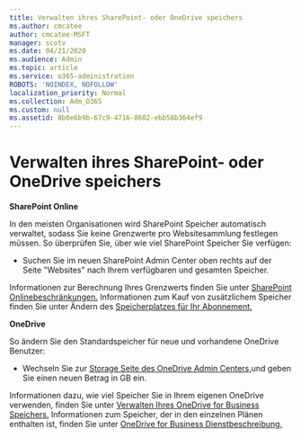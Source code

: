 ```yaml
---
title: Verwalten ihres SharePoint- oder OneDrive speichers
ms.author: cmcatee
author: cmcatee-MSFT
manager: scotv
ms.date: 04/21/2020
ms.audience: Admin
ms.topic: article
ms.service: o365-administration
ROBOTS: 'NOINDEX, NOFOLLOW'
localization_priority: Normal
ms.collection: Adm_O365
ms.custom: null
ms.assetid: 8b0e6b9b-67c9-4716-8602-ebb58b364ef9
---
```


# <a name="manage-your-sharepoint-or-onedrive-storage"></a>Verwalten ihres SharePoint- oder OneDrive speichers

 **SharePoint Online**
  
In den meisten Organisationen wird SharePoint Speicher automatisch verwaltet, sodass Sie keine Grenzwerte pro Websitesammlung festlegen müssen. So überprüfen Sie, über wie viel SharePoint Speicher Sie verfügen:
  
- Suchen Sie im neuen SharePoint Admin Center oben rechts auf der Seite "Websites" nach Ihrem verfügbaren und gesamten Speicher.
    
Informationen zur Berechnung Ihres Grenzwerts finden Sie unter [SharePoint Onlinebeschränkungen.](https://go.microsoft.com/fwlink/p/?LinkID=856113) Informationen zum Kauf von zusätzlichem Speicher finden Sie unter Ändern des [Speicherplatzes für Ihr Abonnement.](https://go.microsoft.com/fwlink/?linkid=866428)
  
 **OneDrive**
  
So ändern Sie den Standardspeicher für neue und vorhandene OneDrive Benutzer:
  
- Wechseln Sie zur [Storage Seite des OneDrive Admin Centers,](https://admin.onedrive.com/?v=StorageSettings)und geben Sie einen neuen Betrag in GB ein.
    
Informationen dazu, wie viel Speicher Sie in Ihrem eigenen OneDrive verwenden, finden Sie unter [Verwalten Ihres OneDrive for Business Speichers.](https://go.microsoft.com/fwlink/?linkid=866429) Informationen zum Speicher, der in den einzelnen Plänen enthalten ist, finden Sie unter [OneDrive for Business Dienstbeschreibung.](https://go.microsoft.com/fwlink/p/?LinkID=826071)
  

